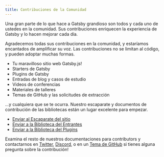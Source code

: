 ```yaml
---
title: Contribuciones de la Comunidad
---
```


Una gran parte de lo que hace a Gatsby grandioso son todos y cada uno de ustedes en la comunidad. Sus contribuciones enriquecen la experiencia de Gatsby y lo hacen mejorar cada día.

Agradecemos todas sus contribuciones en la comunidad, y estaríamos encantados de amplificar su voz. Las contribuciones no se limitan al código, y pueden adoptar muchas formas.

- Tu maravilloso sitio web Gatsby.js!
- Starters de Gatsby
- Plugins de Gatsby
- Entradas de blog y casos de estudio
- Videos de conferencias
- Materiales de talleres
- Temas de GitHub y las solicitudes de extracción

...y cualquiera que se te ocurra. Nuestro escaparate y documentos de contribución de las bibliotecas están un lugar excelente para empezar.

- [Enviar al Escaparate del sitio](/contributing/site-showcase-submissions)
- [Enviar a la Biblioteca del Entrantes](/contributing/submit-to-starter-library/)
- [Enviar a la Biblioteca del Plugins](/contributing/submit-to-plugin-library/)

Examina el resto de nuestros documentaciones para contributors y contactarnos en [Twitter](https://twitter.com/gatsbyjs), [Discord](https://gatsby.dev/discord), o en un [Tema de GitHub](/contributing/how-to-file-an-issue/) si tienes alguna pregunta sobre la contribución!
